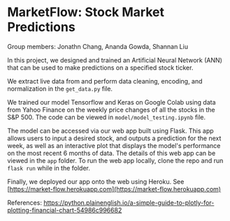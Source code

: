 # MarketFlow: Stock Market Predictions
Group members: Jonathn Chang, Ananda Gowda, Shannan Liu

In this project, we designed and trained an Artificial Neural Network (ANN) that can be used to make predictions on a specified stock ticker. 

We extract live data from  and perform data cleaning, encoding, and normalization in the `get_data.py` file. 

We trained our model Tensorflow and Keras on Google Colab using data from Yahoo Finance on the weekly price changes of all the stocks in the S&P 500. The code can be viewed in `model/model_testing.ipynb` file.

The model can be accessed via our web app built using Flask. This app allows users to input a desired stock, and outputs a prediction for the next week, as well as an interactive plot that displays the model's performance on the most recent 6 months of data. The details of this web app can be viewed in the `app` folder. To run the web app locally, clone the repo and run `flask run` while in the folder.

Finally, we deployed our app onto the web using Heroku. See [https://market-flow.herokuapp.com](https://market-flow.herokuapp.com)

References:
https://python.plainenglish.io/a-simple-guide-to-plotly-for-plotting-financial-chart-54986c996682
